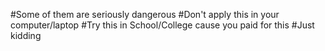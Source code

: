 #Some of them are seriously dangerous
#Don't apply this in your computer/laptop 
#Try this in School/College cause you paid for this 
#Just kidding
